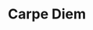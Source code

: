 ---
layout: credit-info
headerstatus: shunk-header
title: Carpe Diem
showreel_weight: 119
credits_weight: 119
thumbnail: /assets/img/credits-grid/carpe-diem.jpg
image: /assets/img/credits-grid/opengraph/carpe-diem.jpg
image_size: 3
category: credits
role: Composer
type: Feature Film
imdb: http://www.imdb.com/title/tt3271326
soundcloud: https://w.soundcloud.com/player/?url=https%3A//api.soundcloud.com/tracks/86952895&amp;color=ff5500&amp;auto_play=false&amp;hide_related=false&amp;show_comments=true&amp;show_user=true&amp;show_reposts=false
genre: Comedy/Drama
director: Eric Hinwood
writers: Eric Hinwood
synopsis: Three high school graduates search for their best friend while backpacking through Europe after he gets lost in a train station bathroom.
---